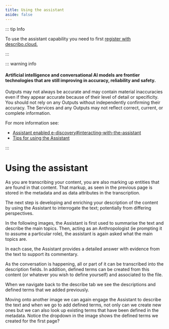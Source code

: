 ```yaml
---
title: Using the assistant
aside: false
---
```


::: tip Info

To use the assistant capability you need to first
[register with describo.cloud.](/docs/guide/register)

:::

::: warning info

#### Artificial intelligence and conversational AI models are frontier technologies that are still improving in accuracy, reliability and safety.

Outputs may not always be accurate and may contain material inaccuracies even if they appear
accurate because of their level of detail or specificity. You should not rely on any Outputs without
independently confirming their accuracy. The Services and any Outputs may not reflect correct,
current, or complete information.

For more information see:

-   [Assistant enabled e-discovery#interacting-with-the-assistant](/docs/guide/assistant-supported-discovery.html#interacting-with-the-assistant)
-   [Tips for using the Assistant](/docs/guide/prompt-engineering.html)

:::

# Using the assistant

As you are transcribing your content, you are also marking up entities that are found in that
content. That markup, as seen in the previous page is stored in the metadata and as data attributes
in the transcription.

The next step is developing and enriching your description of the content by using the Assistant to
interrogate the text; potentially from differing perspectives.

In the following images, the Assistant is first used to summarise the text and describe the main
topics. Then, acting as an Anthropologist (ie prompting it to assume a particular role), the
assistant is again asked what the main topics are.

<ImageComponent src="/images/guide-transcribing-content-assistant/assistant1.webp"></ImageComponent>

In each case, the Assistant provides a detailed answer with evidence from the text to support its
commentary.

As the conversation is happening, all or part of it can be transcribed into the description fields.
In addition, defined terms can be created from this content (or whatever you wish to define
yourself) and associated to the file.

When we navigate back to the describe tab we see the descriptions and defined terms that we added
previously.

<ImageComponent src="/images/guide-transcribing-content-assistant/assistant2.webp"></ImageComponent>

Moving onto another image we can again engage the Assistant to describe the text and when we go to
add defined terms, not only can we create new ones but we can also look up existing terms that have
been defined in the metadata. Notice the dropdown in the image shows the defined terms we created
for the first page?

<ImageComponent src="/images/guide-transcribing-content-assistant/assistant3.webp"></ImageComponent>

<Disqus />
